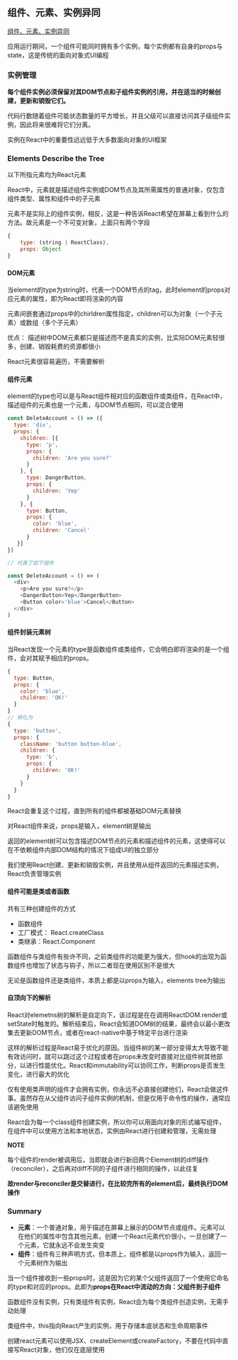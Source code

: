 ## 组件、元素、实例异同

[组件、元素、实例异同](https://reactjs.org/blog/2015/12/18/react-components-elements-and-instances.html)

应用运行期间，一个组件可能同时拥有多个实例，每个实例都有自身的props与state，这是传统的面向对象式UI编程

### 实例管理

**每个组件实例必须保留对其DOM节点和子组件实例的引用，并在适当的时候创建，更新和销毁它们。**

代码行数随着组件可能状态数量的平方增长，并且父级可以直接访问其子级组件实例，因此将来很难将它们分离。

实例在React中的重要性远远低于大多数面向对象的UI框架

### Elements Describe the Tree

以下所指元素均为React元素

React中，元素就是描述组件实例或DOM节点及其所需属性的普通对象，仅包含组件类型、属性和组件中的子元素

元素不是实际上的组件实例，相反，这是一种告诉React希望在屏幕上看到什么的方法。故元素是一个不可变对象，上面只有两个字段

```javascript
{
    type: (string | ReactClass),
    props: Object
}
````

#### DOM元素

当element的type为string时，代表一个DOM节点的tag，此时element的props对应元素的属性，即为React即将渲染的内容

元素间嵌套通过props中的chirldren属性指定，children可以为对象（一个子元素）或数组（多个子元素）

优点： 描述树中DOM元素都只是描述而不是真实的实例，比实际DOM元素轻很多，创建、销毁耗费的资源都很小

React元素很容易遍历，不需要解析

#### 组件元素

element的type也可以是与React组件相对应的函数组件或类组件，在React中，描述组件的元素也是一个元素，与DOM节点相同，可以混合使用

```JavaScript
const DeleteAccount = () => ({
  type: 'div',
  props: {
    children: [{
      type: 'p',
      props: {
        children: 'Are you sure?'
      }
    }, {
      type: DangerButton,
      props: {
        children: 'Yep'
      }
    }, {
      type: Button,
      props: {
        color: 'blue',
        children: 'Cancel'
      }
   }]
})

// 代表了如下组件

const DeleteAccount = () => (
  <div>
    <p>Are you sure?</p>
    <DangerButton>Yep</DangerButton>
    <Button color='blue'>Cancel</Button>
  </div>
)
```

#### 组件封装元素树

当React发现一个元素的type是函数组件或类组件，它会明白即将渲染的是一个组件，会对其赋予相应的props。

```javascript
{
  type: Button,
  props: {
    color: 'blue',
    children: 'OK!'
  }
}
// 转化为
{
  type: 'button',
  props: {
    className: 'button button-blue',
    children: {
      type: 'b',
      props: {
        children: 'OK!'
      }
    }
  }
}
```

React会重复这个过程，直到所有的组件都被基础DOM元素替换

对React组件来说，props是输入，element树是输出

返回的element树可以包含描述DOM节点的元素和描述组件的元素，这使得可以在不依赖组件内部DOM结构的情况下组成UI的独立部分

我们使用React创建、更新和销毁实例，并且使用从组件返回的元素描述实例，React负责管理实例

#### 组件可能是类或者函数

共有三种创建组件的方式
* 函数组件
* 工厂模式： React.createClass
* 类继承：React.Component

函数组件与类组件有些许不同，之前类组件的功能更为强大，但hook的出现为函数组件也增加了状态与钩子，所以二者现在使用区别不是很大

无论是函数组件还是类组件，本质上都是以props为输入，elements tree为输出

#### 自顶向下的解析

React对elemetns树的解析是自定向下，该过程是在在调用ReactDOM.render或setState时触发的。解析结束后，React会知道DOM树的结果，最终会以最小更改集去更新DOM节点，或者在react-native中基于特定平台进行渲染

这样的解析过程是React易于优化的原因。当组件树的某一部分变得太大导致不能有效访问时，就可以跳过这个过程或者在props未改变时直接对比组件树其他部分，以进行性能优化。React和immutability可以协同工作，判断props是否发生变化，进行最大的优化

仅有使用类声明的组件才会拥有实例，你永远不必直接创建他们，React会做这件事。虽然存在从父组件访问子组件实例的机制，但是仅用于命令性的操作，通常应该避免使用

React会为每一个class组件创建实例，所以你可以用面向对象的形式编写组件，在组件中可以使用方法和本地状态，实例由React进行创建和管理，无需处理

**NOTE**

每个组件的render被调用后，当即就会进行新旧两个Element树的diff操作（reconciler），之后再对diff不同的子组件进行相同的操作，以此往复

**故render与reconciler是交替进行，在比较完所有的element后，最终执行DOM操作**

### Summary

* **元素**：一个普通对象，用于描述在屏幕上展示的DOM节点或组件。元素可以在他们的属性中包含其他元素，创建一个React元素代价很小，一旦创建了一个元素，它就永远不会发生突变
* **组件**：组件有三种声明方式，但本质上，组件都是以props作为输入，返回一个元素树作为输出

当一个组件接收到一些props时，这是因为它的某个父组件返回了一个使用它命名的type和对应的props。此即为**props在React中流动的方向：父组件到子组件**

函数组件没有实例，只有类组件有实例，React会为每个类组件创造实例，无需手动处理

类组件中，this指向React产生的实例，用于存储本底状态和生命周期事件

创建react元素可以使用JSX、createElement或createFactory，不要在代码中直接写React对象，他们仅在底层使用

